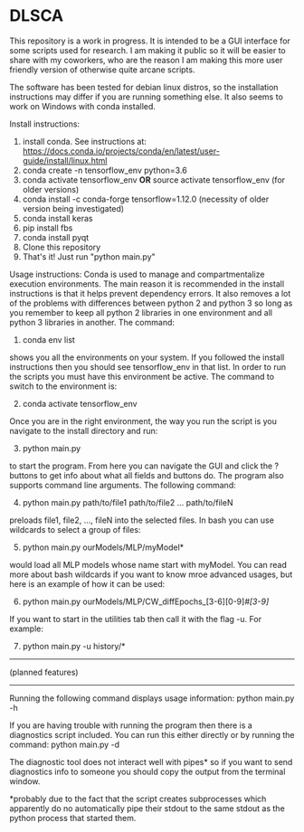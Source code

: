 # DLSCA

This repository is a work in progress. It is intended to be a GUI interface for some scripts used for research.
I am making it public so it will be easier to share with my coworkers, who are the reason I am making this more 
user friendly version of otherwise quite arcane scripts.

The software has been tested for debian linux distros, so the installation instructions may differ if you are running something else. It also seems to work on Windows with conda installed.

Install instructions:
1. install conda. See instructions at: https://docs.conda.io/projects/conda/en/latest/user-guide/install/linux.html
2. conda create -n tensorflow_env python=3.6
3. conda activate tensorflow_env **OR** source activate tensorflow_env (for older versions)
4. conda install -c conda-forge tensorflow=1.12.0  (necessity of older version being investigated)
5. conda install keras
6. pip install fbs
7. conda install pyqt
7. Clone this repository
8. That's it! Just run "python main.py"

Usage instructions:
Conda is used to manage and compartmentalize execution environments. The main reason it is recommended in the install instructions is that it helps prevent dependency errors. It also removes a lot of the problems with differences between python 2 and python 3 so long as you remember to keep all python 2 libraries in one environment and all python 3 libraries in another. The command:

1. conda env list

shows you all the environments on your system. If you followed the install instructions then you should see tensorflow_env in that list. In order to run the scripts you must have this environment be active. The command to switch to the environment is:

2. conda activate tensorflow_env

Once you are in the right environment, the way you run the script is you navigate to the install directory and run:

3. python main.py

to start the program. From here you can navigate the GUI and click the ? buttons to get info about what all fields and buttons do.
The program also supports command line arguments. The following command:

4. python main.py path/to/file1 path/to/file2 ... path/to/fileN

preloads file1, file2, ..., fileN into the selected files. In bash you can use wildcards to select a group of files:

5. python main.py ourModels/MLP/myModel*

would load all MLP models whose name start with myModel. You can read more about bash wildcards if you want to know mroe advanced usages, but here is an example of how it can be used:

6. python main.py ourModels/MLP/CW_diffEpochs_[3-6][0-9]*#[3-9]*

If you want to start in the utilities tab then call it with the flag -u. For example:

7. python main.py -u history/*

*******************
(planned features)
*******************
Running the following command displays usage information:
python main.py -h

If you are having trouble with running the program then there is a diagnostics script included. You can run this either directly or by running the command:
python main.py -d

The diagnostic tool does not interact well with pipes* so if you want to send diagnostics info to someone you should copy the output from the terminal window.



*probably due to the fact that the script creates subprocesses which apparently do no automatically pipe their stdout to the same stdout as the python process that started them.
